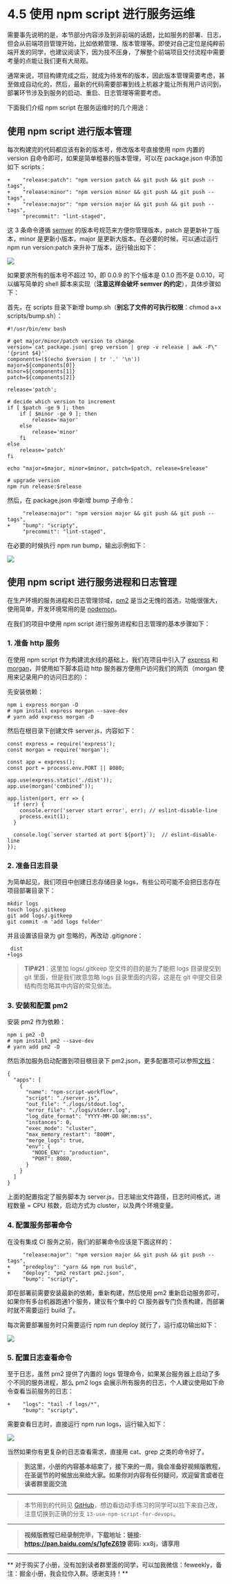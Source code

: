 # 4.5 使用 npm script 进行服务运维

需要事先说明的是，本节部分内容涉及到非前端的话题，比如服务的部署、日志，但会从前端项目管理开始，比如依赖管理、版本管理等。即使对自己定位是纯粹前端开发的同学，也建议阅读下，因为技不压身，了解整个前端项目交付流程中需要考量的点能让我们更有大局观。

通常来说，项目构建完成之后，就成为待发布的版本，因此版本管理需要考虑，甚至做成自动化的，然后，最新的代码需要部署到线上机器才能让所有用户访问到，部署环节涉及到服务的启动、重启、日志管理等需要考虑。

下面我们介绍 npm script 在服务运维时的几个用途：

## 使用 npm script 进行版本管理

每次构建完的代码都应该有新的版本号，修改版本号直接使用 npm 内置的 version 自命令即可，如果是简单粗暴的版本管理，可以在 package.json 中添加如下 scripts：

```
+    "release:patch": "npm version patch && git push && git push --tags",
+    "release:minor": "npm version minor && git push && git push --tags",
+    "release:major": "npm version major && git push && git push --tags",
     "precommit": "lint-staged",

```

这 3 条命令遵循 [semver](https://semver.org) 的版本号规范来方便你管理版本，patch 是更新补丁版本，minor 是更新小版本，major 是更新大版本。在必要的时候，可以通过运行 npm run version:patch 来升补丁版本，运行输出如下：

![](https://user-gold-cdn.xitu.io/2017/12/18/16066e6e3d85b6cd?w=910&h=943&f=png&s=144886)

如果要求所有的版本号不超过 10，即 0.0.9 的下个版本是 0.1.0 而不是 0.0.10，可以编写简单的 shell 脚本来实现（**注意这样会破坏 semver 的约定**），具体步骤如下：

首先，在 scripts 目录下新增 bump.sh（**别忘了文件的可执行权限**：chmod a+x scripts/bump.sh）：

```
#!/usr/bin/env bash

# get major/minor/patch version to change
version=`cat package.json| grep version | grep -v release | awk -F\" '{print $4}'`
components=($(echo $version | tr '.' '\n'))
major=${components[0]}
minor=${components[1]}
patch=${components[2]}

release='patch';

# decide which version to increment
if [ $patch -ge 9 ]; then
    if [ $minor -ge 9 ]; then
        release='major'
    else
        release='minor'
    fi
else
    release='patch'
fi

echo "major=$major, minor=$minor, patch=$patch, release=$release"

# upgrade version
npm run release:$release

```

然后，在 package.json 中新增 bump 子命令：

```
     "release:major": "npm version major && git push && git push --tags",
+    "bump": "scripty",
     "precommit": "lint-staged",

```

在必要的时候执行 npm run bump，输出示例如下：

![](https://user-gold-cdn.xitu.io/2017/12/18/16066e70eb4a0193?w=1001&h=1143&f=png&s=165735)

## 使用 npm script 进行服务进程和日志管理

在生产环境的服务进程和日志管理领域，[pm2](http://pm2.keymetrics.io) 是当之无愧的首选，功能很强大，使用简单，开发环境常用的是 [nodemon](https://www.npmjs.com/package/nodemon)。

在我们的项目中使用 npm script 进行服务进程和日志管理的基本步骤如下：

### 1\. 准备 http 服务

在使用 npm script 作为构建流水线的基础上，我们在项目中引入了 [express](https://www.npmjs.com/package/express) 和 [morgan](https://www.npmjs.com/package/morgan)，并使用如下脚本启动 http 服务器方便用户访问我们的网页（morgan 使用来记录用户的访问日志的）：

先安装依赖：

```
npm i express morgan -D
# npm install express morgan --save-dev
# yarn add express morgan -D

```

然后在根目录下创建文件 server.js，内容如下：

```
const express = require('express');
const morgan = require('morgan');

const app = express();
const port = process.env.PORT || 8080;

app.use(express.static('./dist'));
app.use(morgan('combined'));

app.listen(port, err => {
  if (err) {
    console.error('server start error', err); // eslint-disable-line
    process.exit(1);
  }

  console.log(`server started at port ${port}`);  // eslint-disable-line
});

```

### 2\. 准备日志目录

为简单起见，我们项目中创建日志存储目录 logs，有些公司可能不会把日志存在项目部署目录下：

```
mkdir logs
touch logs/.gitkeep
git add logs/.gitkeep
git commit -m 'add logs folder'

```

并且设置该目录为 git 忽略的，再改动 .gitignore：

```
 dist
+logs

```

> **TIP#21**：这里加 logs/.gitkeep 空文件的目的是为了能把 logs 目录提交到 git 里面，但是我们故意忽略 logs 目录里面的内容，这是在 git 中提交目录结构而忽略其中内容的常见做法。

### 3\. 安装和配置 pm2

安装 pm2 作为依赖：

```
npm i pm2 -D
# npm install pm2 --save-dev
# yarn add pm2 -D

```

然后添加服务启动配置到项目根目录下 pm2.json，更多配置项可以参照[文档](http://pm2.keymetrics.io/docs/usage/application-declaration)：

```
{
  "apps": [
    {
      "name": "npm-script-workflow",
      "script": "./server.js",
      "out_file": "./logs/stdout.log",
      "error_file": "./logs/stderr.log",
      "log_date_format": "YYYY-MM-DD HH:mm:ss",
      "instances": 0,
      "exec_mode": "cluster",
      "max_memory_restart": "800M",
      "merge_logs": true,
      "env": {
        "NODE_ENV": "production",
        "PORT": 8080,
      }
    }
  ]
}

```

上面的配置指定了服务脚本为 server.js，日志输出文件路径，日志时间格式，进程数量 = CPU 核数，启动方式为 cluster，以及两个环境变量。

### 4\. 配置服务部署命令

在没有集成 CI 服务之前，我们的部署命令应该是下面这样的：

```
     "release:major": "npm version major && git push && git push --tags",
+    "predeploy": "yarn && npm run build",
+    "deploy": "pm2 restart pm2.json",
     "bump": "scripty",

```

即在部署前需要安装最新的依赖，重新构建，然后使用 pm2 重新启动服务即可，如果你有多台机器跑通1个服务，建议有个集中的 CI 服务器专门负责构建，而部署时就不需要运行 build 了。

每次需要部署服务时只需要运行 npm run deploy 就行了，运行成功输出如下：

![](https://user-gold-cdn.xitu.io/2017/12/18/16066e77ad30626c?w=1146&h=186&f=png&s=42916)

### 5\. 配置日志查看命令

至于日志，虽然 pm2 提供了内置的 logs 管理命令，如果某台服务器上启动了多个不同的服务进程，那么 pm2 logs 会展示所有服务的日志，个人建议使用如下命令查看当前服务的日志：

```
+    "logs": "tail -f logs/*",
     "bump": "scripty",

```

需要查看日志时，直接运行 npm run logs，运行输入如下：

![](https://user-gold-cdn.xitu.io/2017/12/18/16066e7b80b6d828?w=1271&h=354&f=png&s=80687)

当然如果你有更复杂的日志查看需求，直接用 cat、grep 之类的命令好了。

> **到这里，小册的内容基本结束了，接下来的一周，我会准备好视频版教程，在圣诞节的时候放出来给大家。如果你对内容有任何疑问，欢迎留言或者在读者群里面交流**

* * *

> 本节用到的代码见 [GitHub](https://github.com/wangshijun/automated-workflow-with-npm-script/tree/13-use-npm-script-for-devops)，想边看边动手练习的同学可以拉下来自己改，注意切换到正确的分支 `13-use-npm-script-for-devops`。

* * *

> **视频版教程已经录制完毕，下载地址：链接: https://pan.baidu.com/s/1gfeZ619 密码: xx8j，请享用**

* * *

\*\* 对于购买了小册，没有加到读者群里面的同学，可以加我微信：feweekly，备注：掘金小册，我会拉你入群。感谢支持！\*\*
